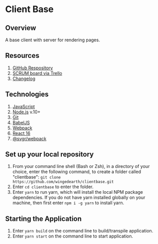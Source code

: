 # Client Base

## Overview
A base client with server for rendering pages.

## Resources

1. [GitHub Respository](https://github.com/wingedearth/clientbase)
2. [SCRUM board via Trello](https://trello.com/b/Tv0nPeWX/client-base)
3. [Changelog](https://github.com/wingedearth/clientbase/blob/master/CHANGELOG.md)

## Technologies

1. [JavaScript](https://developer.mozilla.org/en-US/docs/Web/JavaScript)
2. [Node.js](https://nodejs.org) v.10+
3. [Git](https://git-scm.com)
4. [BabelJS](http://babeljs.io)
5. [Webpack](https://webpack.js.org)
6. [React 16](https://reactjs.org/)
7. [@svgr/webpack](https://www.npmjs.com/package/@svgr/webpack)

## Set up your local repository

1. From your command line shell (Bash or Zsh), in a directory of your choice, enter the following command, to create a folder called "clientbase": ```git clone https://github.com/wingedearth/clientbase.git```
2. Enter ```cd clientbase``` to enter the folder.
3. Enter ```yarn``` to run yarn, which will install the local NPM package dependencies. If you do not have yarn installed globally on your machine, then first enter ```npm i -g yarn``` to install yarn.

## Starting the Application

1. Enter ```yarn build``` on the command line to build/transpile application.
2. Enter ```yarn start``` on the command line to start application.
